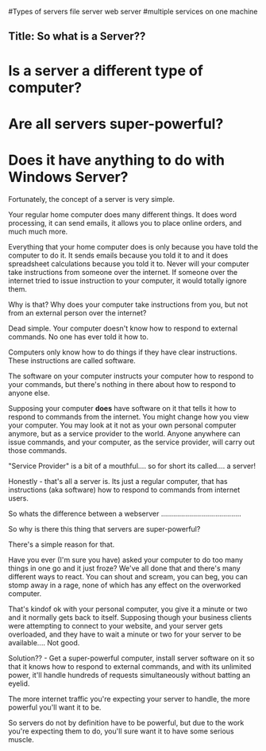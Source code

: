 #Types of servers file server web server
#multiple services on one machine

Title: So what is a Server??
---
# Is a server a different type of computer?
# Are all servers super-powerful?
# Does it have anything to do with Windows Server?

Fortunately, the concept of a server is very simple.

Your regular home computer does many different things. It does word processing, it can send emails, it allows you to place online orders, and much much more.

Everything that your home computer does is only because you have told the computer to do it. It sends emails because you told it to and it does spreadsheet calculations because you told it to. Never will your computer take instructions from someone over the internet. If someone over the internet tried to issue instruction to your computer, it would totally ignore them.

Why is that? Why does your computer take instructions from you, but not from an external person over the internet?

Dead simple. Your computer doesn't know how to respond to external commands. No one has ever told it how to.

Computers only know how to do things if they have clear instructions. These instructions are called software.

The software on your computer instructs your computer how to respond to your commands, but there's nothing in there about how to respond to anyone else.

Supposing your computer **does** have software on it that tells it how to respond to commands from the internet. You might change how you view your computer. You may look at it not as your own personal computer anymore, but as a service provider to the world. Anyone anywhere can issue commands, and your computer, as the service provider, will carry out those commands.

"Service Provider" is a bit of a mouthful.... so for short its called.... a server!

Honestly - that's all a server is. Its just a regular computer, that has instructions (aka software) how to respond to commands from internet users.

So whats the difference between a webserver ........................................

So why is there this thing that servers are super-powerful?

There's a simple reason for that.

Have you ever (I'm sure you have) asked your computer to do too many things in one go and it just froze? We've all done that and there's many different ways to react. You can shout and scream, you can beg, you can stomp away in a rage, none of which has any effect on the overworked computer.

That's kindof ok with your personal computer, you give it a minute or two and it normally gets back to itself. Supposing though your business clients were attempting to connect to your website, and your server gets overloaded, and they have to wait a minute or two for your server to be available.... Not good.

Solution?? - Get a super-powerful computer, install server software on it so that it knows how to respond to external commands, and with its unlimited power, it'll handle hundreds of requests simultaneously without batting an eyelid.

The more internet traffic you're expecting your server to handle, the more powerful you'll want it to be.

So servers do not by definition have to be powerful, but due to the work you're expecting them to do, you'll sure want it to have some serious muscle.







